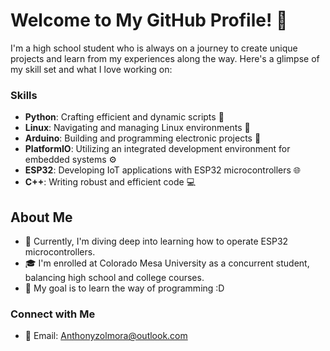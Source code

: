 # Welcome to My GitHub Profile! 🌟

I'm a high school student who is always on a journey to create unique projects and learn from my experiences along the way. Here's a glimpse of my skill set and what I love working on:

### Skills

- **Python**: Crafting efficient and dynamic scripts 🐍
- **Linux**: Navigating and managing Linux environments 🐧
- **Arduino**: Building and programming electronic projects 🤖
- **PlatformIO**: Utilizing an integrated development environment for embedded systems ⚙️
- **ESP32**: Developing IoT applications with ESP32 microcontrollers 🌐
- **C++**: Writing robust and efficient code 💻

## About Me

- 🔧 Currently, I'm diving deep into learning how to operate ESP32 microcontrollers.
- 🎓 I'm enrolled at Colorado Mesa University as a concurrent student, balancing high school and college courses.
- 🎯 My goal is to learn the way of programming :D

### Connect with Me

- 📧 Email: Anthonyzolmora@outlook.com
